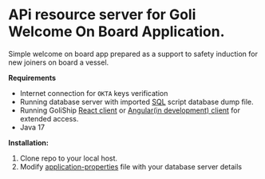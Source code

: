 # APi resource server for Goli Welcome On Board Application.

Simple welcome on board app prepared as a support to safety induction for new joiners on board a vessel. 

**Requirements**
- Internet connection for `OKTA` keys verification
- Running database server with imported [SQL](https://github.com/devgitt82/GoliShip-SQL) script database dump file.
- Running GoliShip [React client]() or [Angular(in development) client]() for extended access.
- Java 17

**Installation:**

1. Clone repo to your local host.
2. Modify [application-properties](/src/main/resources/) file with your database server details

